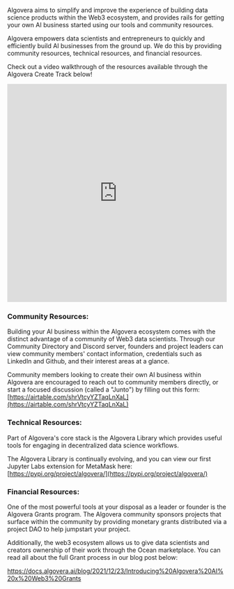 Algovera aims to simplify and improve the experience of building data science products within the Web3 ecosystem, and provides rails for getting your own AI business started using our tools and community resources.

Algovera empowers data scientists and entrepreneurs to quickly and efficiently build AI businesses from the ground up. We do this by providing community resources, technical resources, and financial resources.

Check out a video walkthrough of the resources available through the Algovera Create Track below!

<iframe width="100%" height="500" src="https://www.youtube.com/embed/jY_eSWdIFRM" title="YouTube video player" frameborder="0" allow="accelerometer; autoplay; clipboard-write; encrypted-media; gyroscope; picture-in-picture" allowfullscreen></iframe>

### Community Resources:

Building your AI business within the Algovera ecosystem comes with the distinct advantage of a community of Web3 data scientists. Through our Community Directory and Discord server, founders and project leaders can view community members' contact information, credentials such as LinkedIn and Github, and their interest areas at a glance.

Community members looking to create their own AI business within Algovera are encouraged to reach out to community members directly, or start a focused discussion (called a "Junto") by filling out this form: [https://airtable.com/shrVtcyYZTaqLnXaL](https://airtable.com/shrVtcyYZTaqLnXaL)

### Technical Resources:

Part of Algovera's core stack is the Algovera Library which provides useful tools for engaging in decentralized data science workflows.

The Algovera Library is continually evolving, and you can view our first Jupyter Labs extension for MetaMask here: [https://pypi.org/project/algovera/](https://pypi.org/project/algovera/)

### Financial Resources:

One of the most powerful tools at your disposal as a leader or founder is the Algovera Grants program. The Algovera community sponsors projects that surface within the community by providing monetary grants distributed via a project DAO to help jumpstart your project.

Additionally, the web3 ecosystem allows us to give data scientists and creators ownership of their work through the Ocean marketplace. You can read all about the full Grant process in our blog post below:

https://docs.algovera.ai/blog/2021/12/23/Introducing%20Algovera%20AI%20x%20Web3%20Grants